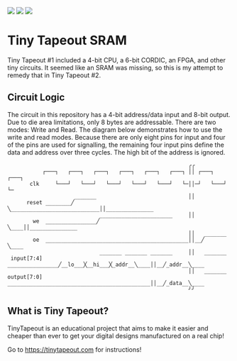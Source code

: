 ![](../../workflows/gds/badge.svg) ![](../../workflows/docs/badge.svg) ![](../../workflows/test/badge.svg)

# Tiny Tapeout SRAM

Tiny Tapeout #1 included a 4-bit CPU, a 6-bit CORDIC, an FPGA, and other tiny
circuits.  It seemed like an SRAM was missing, so this is my attempt to remedy
that in Tiny Tapeout #2.

## Circuit Logic

The circuit in this repository has a 4-bit address/data input and 8-bit output.
Due to die area limitations, only 8 bytes are addressable.  There are two
modes: Write and Read.  The diagram below demonstrates how to use the write and
read modes.  Because there are only eight pins for input and four of the pins
are used for signalling, the remaining four input pins define the data and
address over three cycles.  The high bit of the address is ignored.

```
                                                         ╭╭
           ┌───┐   ┌───┐   ┌───┐   ┌───┐   ┌───┐   ┌───┐ ││ ┌───┐   ┌───┐
       clk     └───┘   └───┘   └───┘   └───┘   └───┘   └─││─┘   └───┘   └─
                     _______                             ││
      reset ________╱       ╲____________________________││_______________
                             _______________________     ││
        we  ________________╱                       ╲____││_______________
                                                         ││   _______
        oe  _____________________________________________││__╱       ╲____
                             _______ _______ _______     ││   _______
 input[7:4] ________________╱__lo___╳__hi___╳_addr__╲____││__╱_addr__╲____
                                                         ││   _______
output[7:0] _____________________________________________││__╱_data__╲____
                                                         ╯╯
```

## What is Tiny Tapeout?

TinyTapeout is an educational project that aims to make it easier and cheaper
than ever to get your digital designs manufactured on a real chip!

Go to https://tinytapeout.com for instructions!
